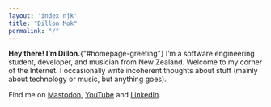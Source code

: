 ```yaml
---
layout: 'index.njk'
title: "Dillon Mok"
permalink: "/"
---
```


**Hey there! I’m Dillon.**{"#homepage-greeting"} I’m a software engineering student, developer, and musician from New Zealand. Welcome to my corner of the Internet. I occasionally write incoherent thoughts about stuff (mainly about technology or music, but anything goes).

Find me on [Mastodon](https://mastodon.social/@dillonmok), [YouTube](https://www.youtube.com/@dillonmok) and [LinkedIn](https://www.linkedin.com/in/dillonmok/).